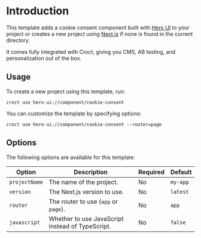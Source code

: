 # Introduction

This template adds a cookie consent component built with [Hero UI](https://heroui.com/?utm_source=croct) to your project
or creates a new project using [Next.js](https://nextjs.org/?utm_source=croct) if none is found in the current
directory.

It comes fully integrated with Croct, giving you CMS, AB testing, and personalization out of the box.

## Usage

To create a new project using this template, run:

```croct-cmd
croct use hero-ui://component/cookie-consent
```

You can customize the template by specifying options:

```croct-cmd
croct use hero-ui://component/cookie-consent --router=page
```

## Options

The following options are available for this template:

| Option        | Description                                      | Required | Default  |
|---------------|--------------------------------------------------|----------|----------|
| `projectName` | The name of the project.                         | No       | `my-app` |
| `version`     | The Next.js version to use.                      | No       | `latest` |
| `router`      | The router to use (`app` or `page`).             | No       | `app`    |
| `javascript`  | Whether to use JavaScript instead of TypeScript. | No       | `false`  |

